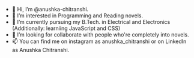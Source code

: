 - 👋 Hi, I’m @anushka-chitranshi.
- 👀 I’m interested in Programming and Reading novels. 
- 🌱 I’m currently pursuing my B.Tech. in Electrical and Electronics (Additionally: learniing JavaScript and CSS)
- 💞️ I’m looking for collaborate with people who're completely into novels.
- 📫 You can find me on instagram as anushka_chitranshi or on LinkedIn as Anushka Chitranshi.

<!---
anushka-chitranshi/anushka-chitranshi is a ✨ special ✨ repository because its `README.md` (this file) appears on your GitHub profile.
You can click the Preview link to take a look at your changes.
--->
